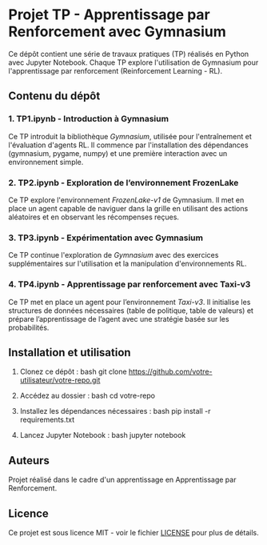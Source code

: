 # Projet TP - Apprentissage par Renforcement avec Gymnasium

Ce dépôt contient une série de travaux pratiques (TP) réalisés en Python avec Jupyter Notebook. Chaque TP explore l'utilisation de Gymnasium pour l'apprentissage par renforcement (Reinforcement Learning - RL).

## Contenu du dépôt

### 1. TP1.ipynb - Introduction à Gymnasium
Ce TP introduit la bibliothèque *Gymnasium*, utilisée pour l'entraînement et l'évaluation d'agents RL. Il commence par l'installation des dépendances (gymnasium, pygame, numpy) et une première interaction avec un environnement simple.

### 2. TP2.ipynb - Exploration de l’environnement FrozenLake
Ce TP explore l'environnement *FrozenLake-v1* de Gymnasium. Il met en place un agent capable de naviguer dans la grille en utilisant des actions aléatoires et en observant les récompenses reçues.

### 3. TP3.ipynb - Expérimentation avec Gymnasium
Ce TP continue l'exploration de *Gymnasium* avec des exercices supplémentaires sur l'utilisation et la manipulation d'environnements RL.

### 4. TP4.ipynb - Apprentissage par renforcement avec Taxi-v3
Ce TP met en place un agent pour l’environnement *Taxi-v3*. Il initialise les structures de données nécessaires (table de politique, table de valeurs) et prépare l’apprentissage de l’agent avec une stratégie basée sur les probabilités.

## Installation et utilisation
1. Clonez ce dépôt :
   bash
   git clone https://github.com/votre-utilisateur/votre-repo.git
   
2. Accédez au dossier :
   bash
   cd votre-repo
   
3. Installez les dépendances nécessaires :
   bash
   pip install -r requirements.txt
   
4. Lancez Jupyter Notebook :
   bash
   jupyter notebook
   

## Auteurs
Projet réalisé dans le cadre d'un apprentissage en Apprentissage par Renforcement.

## Licence
Ce projet est sous licence MIT - voir le fichier [LICENSE](LICENSE) pour plus de détails.

